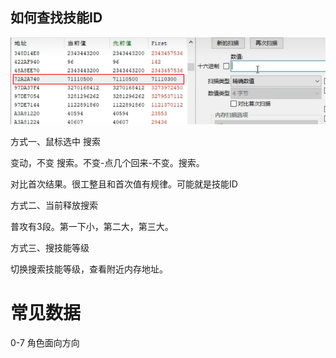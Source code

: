 ## 如何查找技能ID

![img](README.assets/PZFM66Q5AAQGQ.png)

方式一、鼠标选中 搜索

变动，不变 搜索。不变-点几个回来-不变。搜索。

对比首次结果。很工整且和首次值有规律。可能就是技能ID



方式二、当前释放搜索

普攻有3段。第一下小，第二大，第三大。



方式三、搜技能等级

切换搜索技能等级，查看附近内存地址。





# 常见数据



0-7 角色面向方向